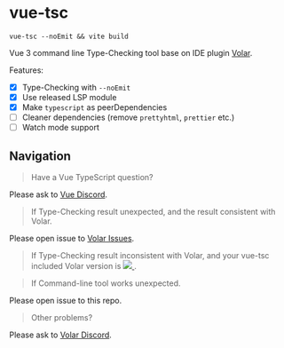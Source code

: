 # vue-tsc

`vue-tsc --noEmit && vite build`

Vue 3 command line Type-Checking tool base on IDE plugin [Volar](https://github.com/johnsoncodehk/volar).

Features:

- [x] Type-Checking with `--noEmit`
- [x] Use released LSP module
- [x] Make `typescript` as peerDependencies
- [ ] Cleaner dependencies (remove `prettyhtml`, `prettier` etc.)
- [ ] Watch mode support

## Navigation

> Have a Vue TypeScript question?

Please ask to [Vue Discord](https://discord.com/channels/325477692906536972/331999220125138944).

> If Type-Checking result unexpected, and the result consistent with Volar.

Please open issue to [Volar Issues](https://github.com/johnsoncodehk/volar/issues).

> If Type-Checking result inconsistent with Volar, and your vue-tsc included Volar version is
> <a href="https://marketplace.visualstudio.com/items?itemName=johnsoncodehk.volar">
>   <img src="https://vsmarketplacebadge.apphb.com/version-short/johnsoncodehk.volar.svg?label=%20&style=flat-square&color=42b883">
> </a>.

> If Command-line tool works unexpected.

Please open issue to this repo.

> Other problems?

Please ask to [Volar Discord](https://discord.gg/5bnSSSSBbK).
